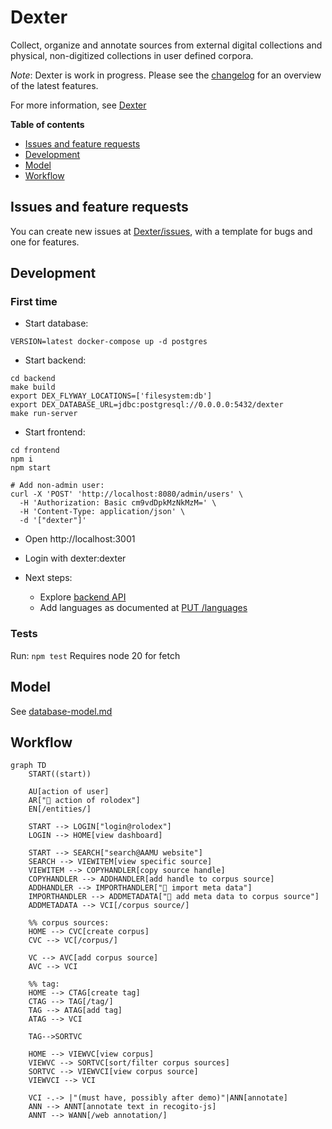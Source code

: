 # Dexter

Collect, organize and annotate sources from external digital collections and physical, non-digitized collections in user defined corpora.

_Note_: Dexter is work in progress. Please see the [changelog](./CHANGELOG.md) for an overview of the latest features.

For more information, see [Dexter](https://github.com/knaw-huc/Dexter/wiki/Dexter)

**Table of contents**
- [Issues and feature requests](#issues-and-feature-requests)
- [Development](#development)
- [Model](#model)
- [Workflow](#workflow)

## Issues and feature requests

You can create new issues at [Dexter/issues](https://github.com/knaw-huc/Dexter/issues), with a template for bugs and one for features. 

## Development

### First time

- Start database:
```shell
VERSION=latest docker-compose up -d postgres
```

- Start backend:
```shell
cd backend
make build
export DEX_FLYWAY_LOCATIONS=['filesystem:db']
export DEX_DATABASE_URL=jdbc:postgresql://0.0.0.0:5432/dexter 
make run-server
```

- Start frontend:
```shell
cd frontend
npm i
npm start
```

```shell
# Add non-admin user:
curl -X 'POST' 'http://localhost:8080/admin/users' \
  -H 'Authorization: Basic cm9vdDpkMzNkMzM=' \
  -H 'Content-Type: application/json' \
  -d '["dexter"]'
```

- Open http://localhost:3001
- Login with dexter:dexter

- Next steps:
  - Explore [backend API](http://localhost:8080/swagger#/default)
  - Add languages as documented at [PUT /languages](http://localhost:8080/swagger#/default/seed)

### Tests
Run: `npm test`
Requires node 20 for fetch

## Model

See [database-model.md](./backend/db/database-model.md)

## Workflow

```mermaid  
graph TD
    START((start))

    AU[action of user]
    AR["🤖 action of rolodex"]
    EN[/entities/]
    
    START --> LOGIN["login@rolodex"]
    LOGIN --> HOME[view dashboard]
    
    START --> SEARCH["search@AAMU website"]
    SEARCH --> VIEWITEM[view specific source]
    VIEWITEM --> COPYHANDLER[copy source handle]
    COPYHANDLER --> ADDHANDLER[add handle to corpus source]
    ADDHANDLER --> IMPORTHANDLER["🤖 import meta data"]
    IMPORTHANDLER --> ADDMETADATA["🤖 add meta data to corpus source"]
    ADDMETADATA --> VCI[/corpus source/]
    
    %% corpus sources:
    HOME --> CVC[create corpus]
    CVC --> VC[/corpus/]
    
    VC --> AVC[add corpus source]
    AVC --> VCI
    
    %% tag:
    HOME --> CTAG[create tag]
    CTAG --> TAG[/tag/]
    TAG --> ATAG[add tag]
    ATAG --> VCI
    
    TAG-->SORTVC
    
    HOME --> VIEWVC[view corpus]
    VIEWVC --> SORTVC[sort/filter corpus sources]
    SORTVC --> VIEWVCI[view corpus source]
    VIEWVCI --> VCI
    
    VCI -.-> |"(must have, possibly after demo)"|ANN[annotate]
    ANN --> ANNT[annotate text in recogito-js]
    ANNT --> WANN[/web annotation/]
```
